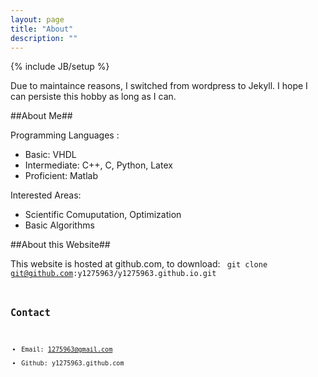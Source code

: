 ```yaml
---
layout: page
title: "About"
description: ""
---
```

{% include JB/setup %}

Due to maintaince reasons, I switched from wordpress to Jekyll. I hope I can persiste this hobby as long as I can.

##About Me##

Programming Languages :

 * Basic: VHDL
 * Intermediate: C++, C, Python, Latex
 * Proficient: Matlab

Interested Areas:

 * Scientific Comuputation, Optimization
 * Basic Algorithms

##About this Website##

This website is hosted at github.com, to download: 
<code>
 git clone git@github.com:y1275963/y1275963.github.io.git
<code>

## Contact ##

 * Email: 1275963@gmail.com
 * Github: y1275963.github.com




